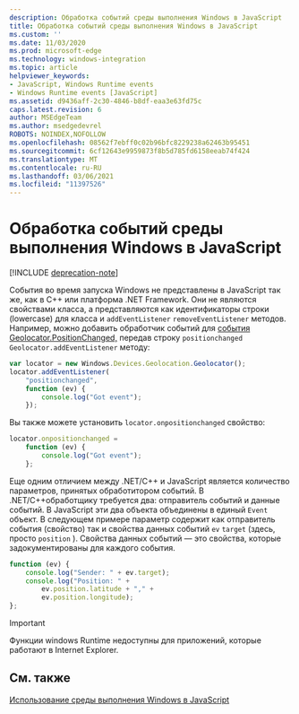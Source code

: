```yaml
---
description: Обработка событий среды выполнения Windows в JavaScript
title: Обработка событий среды выполнения Windows в JavaScript
ms.custom: ''
ms.date: 11/03/2020
ms.prod: microsoft-edge
ms.technology: windows-integration
ms.topic: article
helpviewer_keywords:
- JavaScript, Windows Runtime events
- Windows Runtime events [JavaScript]
ms.assetid: d9436aff-2c30-4846-b8df-eaa3e63fd75c
caps.latest.revision: 6
author: MSEdgeTeam
ms.author: msedgedevrel
ROBOTS: NOINDEX,NOFOLLOW
ms.openlocfilehash: 08562f7ebff0c02b96bfc8229238a62463b95451
ms.sourcegitcommit: 6cf12643e9959873f8b5d785fd6158eeab74f424
ms.translationtype: MT
ms.contentlocale: ru-RU
ms.lasthandoff: 03/06/2021
ms.locfileid: "11397526"
---
```

# <a name="handling-windows-runtime-events-in-javascript"></a>Обработка событий среды выполнения Windows в JavaScript  

[!INCLUDE [deprecation-note](../includes/legacy-edge-note.md)]  

События во время запуска Windows не представлены в JavaScript так же, как в C++ или платформа .NET Framework.  Они не являются свойствами класса, а представляются как идентификаторы строки \(lowercase\) для класса и `addEventListener` `removeEventListener` методов.  Например, можно добавить обработчик событий для [события Geolocator.PositionChanged,][UwpWindowsGeolocationGeolocatorDevicesPositionChanged] передав строку `positionchanged` `Geolocator.addEventListener` методу:  

```javascript  
var locator = new Windows.Devices.Geolocation.Geolocator();
locator.addEventListener(
    "positionchanged",
    function (ev) {
        console.log("Got event");
    });
```  

Вы также можете установить `locator.onpositionchanged` свойство:  

```javascript
locator.onpositionchanged =
    function (ev) {
        console.log("Got event");
    };
```  

Еще одним отличием между .NET/C++ и JavaScript является количество параметров, принятых обработитором событий.  В .NET/C++обработщику требуется два: отправитель событий и данные событий.  В JavaScript эти два объекта объединены в единый `Event` объект.  В следующем примере параметр содержит как отправитель события \(свойство\) так и свойства данных событий `ev` `target` \(здесь, просто `position` \).  Свойства данных событий — это свойства, которые задокументированы для каждого события.  

```javascript
function (ev) {
    console.log("Sender: " + ev.target);
    console.log("Position: " +
        ev.position.latitude + "," +
        ev.position.longitude);
};
```  

> [!IMPORTANT]
> Функции windows Runtime недоступны для приложений, которые работают в Internet Explorer.  

## <a name="see-also"></a>См. также  

[Использование среды выполнения Windows в JavaScript][WindowsRuntimeJavascript]  

 <!-- links -->  

[WindowsRuntimeJavascript]: ./using-the-windows-runtime-in-javascript.md "Использование времени запуска Windows в JavaScript | Документы Майкрософт"  

[UwpWindowsGeolocationGeolocatorDevicesPositionChanged]: /uwp/api/Windows.Devices.Geolocation.Geolocator#Windows_Devices_Geolocation_Geolocator_PositionChanged "Класс Geolocator | Документы Майкрософт"  
